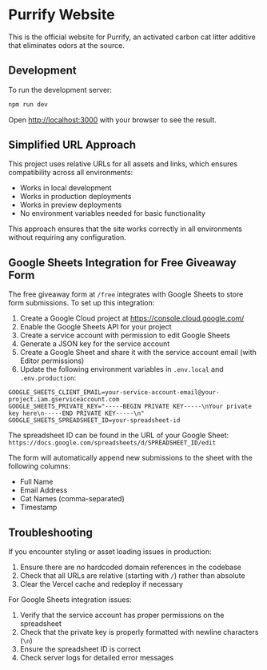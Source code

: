 # Purrify Website

This is the official website for Purrify, an activated carbon cat litter additive that eliminates odors at the source.

## Development

To run the development server:

```bash
npm run dev
```

Open [http://localhost:3000](http://localhost:3000) with your browser to see the result.

## Simplified URL Approach

This project uses relative URLs for all assets and links, which ensures compatibility across all environments:

- Works in local development
- Works in production deployments
- Works in preview deployments
- No environment variables needed for basic functionality

This approach ensures that the site works correctly in all environments without requiring any configuration.

## Google Sheets Integration for Free Giveaway Form

The free giveaway form at `/free` integrates with Google Sheets to store form submissions. To set up this integration:

1. Create a Google Cloud project at https://console.cloud.google.com/
2. Enable the Google Sheets API for your project
3. Create a service account with permission to edit Google Sheets
4. Generate a JSON key for the service account
5. Create a Google Sheet and share it with the service account email (with Editor permissions)
6. Update the following environment variables in `.env.local` and `.env.production`:

```
GOOGLE_SHEETS_CLIENT_EMAIL=your-service-account-email@your-project.iam.gserviceaccount.com
GOOGLE_SHEETS_PRIVATE_KEY="-----BEGIN PRIVATE KEY-----\nYour private key here\n-----END PRIVATE KEY-----\n"
GOOGLE_SHEETS_SPREADSHEET_ID=your-spreadsheet-id
```

The spreadsheet ID can be found in the URL of your Google Sheet:
`https://docs.google.com/spreadsheets/d/SPREADSHEET_ID/edit`

The form will automatically append new submissions to the sheet with the following columns:
- Full Name
- Email Address
- Cat Names (comma-separated)
- Timestamp

## Troubleshooting

If you encounter styling or asset loading issues in production:

1. Ensure there are no hardcoded domain references in the codebase
2. Check that all URLs are relative (starting with `/`) rather than absolute
3. Clear the Vercel cache and redeploy if necessary

For Google Sheets integration issues:
1. Verify that the service account has proper permissions on the spreadsheet
2. Check that the private key is properly formatted with newline characters (`\n`)
3. Ensure the spreadsheet ID is correct
4. Check server logs for detailed error messages

